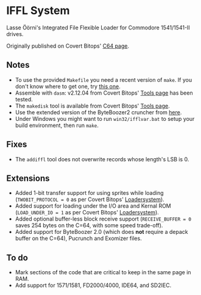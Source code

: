 # IFFL System
Lasse Öörni's Integrated File Flexible Loader for Commodore 1541/1541-II drives.

Originally published on Covert Bitops' [C64 page](https://cadaver.github.io/rants/iffl.html).

## Notes
- To use the provided `Makefile` you need a recent version of `make`. If you don't know where to get one, try [this one](http://gnuwin32.sourceforge.net/packages/make.htm).
- Assemble with `dasm`: v2.12.04 from Covert Bitops' [Tools page](https://cadaver.github.io/tools.html) has been tested.
- The `makedisk` tool is available from Covert Bitops' [Tools page](https://cadaver.github.io/tools.html).
- Use the extended version of the ByteBoozer2 cruncher from [here](https://github.com/luigidifraia/ByteBoozer2).
- Under Windows you might want to run `win32/ifflvar.bat` to setup your build environment, then run `make`.

## Fixes
- The `addiffl` tool does not overwrite records whose length's LSB is 0.

## Extensions
- Added 1-bit transfer support for using sprites while loading (`TWOBIT_PROTOCOL = 0` as per Covert Bitops' [Loadersystem](https://cadaver.github.io/tools.html)).
- Added support for loading under the I/O area and Kernal ROM (`LOAD_UNDER_IO = 1` as per Covert Bitops' [Loadersystem](https://cadaver.github.io/tools.html)).
- Added optional buffer-less block receive support (`RECEIVE_BUFFER = 0` saves 254 bytes on the C=64, with some speed trade-off).
- Added support for ByteBoozer 2.0 (which does **not** require a depack buffer on the C=64), Pucrunch and Exomizer files.

## To do
- Mark sections of the code that are critical to keep in the same page in RAM.
- Add support for 1571/1581, FD2000/4000, IDE64, and SD2IEC.